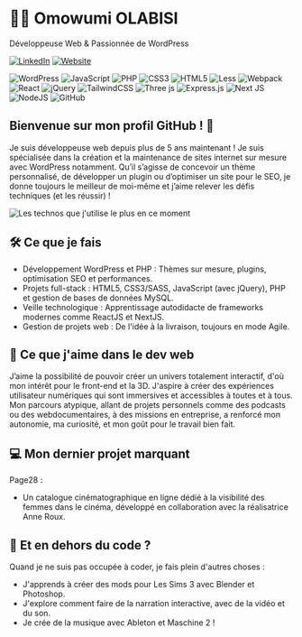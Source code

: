 # 👩‍💻 Omowumi OLABISI
Développeuse Web & Passionnée de WordPress

[![LinkedIn](https://img.shields.io/badge/LinkedIn-%230077B5.svg?logo=linkedin&logoColor=white)](https://linkedin.com/in/https://www.linkedin.com/in/omowumi-olabisi)
[![Website](https://img.shields.io/badge/Portfolio-en?color=#d473d4)](https://omowumi-olabisi.fr)

![WordPress](https://img.shields.io/badge/WordPress-%23117AC9.svg?style=for-the-badge&logo=WordPress&logoColor=white) ![JavaScript](https://img.shields.io/badge/javascript-%23323330.svg?style=for-the-badge&logo=javascript&logoColor=%23F7DF1E) ![PHP](https://img.shields.io/badge/php-%23777BB4.svg?style=for-the-badge&logo=php&logoColor=white) ![CSS3](https://img.shields.io/badge/css3-%231572B6.svg?style=for-the-badge&logo=css3&logoColor=white) ![HTML5](https://img.shields.io/badge/html5-%23E34F26.svg?style=for-the-badge&logo=html5&logoColor=white) ![Less](https://img.shields.io/badge/less-2B4C80?style=for-the-badge&logo=less&logoColor=white) ![Webpack](https://img.shields.io/badge/webpack-%238DD6F9.svg?style=for-the-badge&logo=webpack&logoColor=black) ![React](https://img.shields.io/badge/react-%2320232a.svg?style=for-the-badge&logo=react&logoColor=%2361DAFB) ![jQuery](https://img.shields.io/badge/jquery-%230769AD.svg?style=for-the-badge&logo=jquery&logoColor=white) ![TailwindCSS](https://img.shields.io/badge/tailwindcss-%2338B2AC.svg?style=for-the-badge&logo=tailwind-css&logoColor=white) ![Three js](https://img.shields.io/badge/threejs-black?style=for-the-badge&logo=three.js&logoColor=white) ![Express.js](https://img.shields.io/badge/express.js-%23404d59.svg?style=for-the-badge&logo=express&logoColor=%2361DAFB) ![Next JS](https://img.shields.io/badge/Next-black?style=for-the-badge&logo=next.js&logoColor=white) ![NodeJS](https://img.shields.io/badge/node.js-6DA55F?style=for-the-badge&logo=node.js&logoColor=white) ![GitHub](https://img.shields.io/badge/github-%23121011.svg?style=for-the-badge&logo=github&logoColor=white)

## Bienvenue sur mon profil GitHub ! 🚀
Je suis développeuse web depuis plus de 5 ans maintenant ! Je suis spécialisée dans la création et la maintenance de sites internet sur mesure avec WordPress notamment. Qu’il s’agisse de concevoir un thème personnalisé, de développer un plugin ou d’optimiser un site pour le SEO, je donne toujours le meilleur de moi-même et j’aime relever les défis techniques (et les réussir) !

![Les technos que j'utilise le plus en ce moment](https://github-readme-stats.vercel.app/api/top-langs/?username=wumiolabisi&theme=buefy&hide_border=false&include_all_commits=false&count_private=false&layout=compact)

<!-- https://github.com/anuraghazra/github-readme-stats 
![Wumi's GitHub stats](https://github-readme-stats.vercel.app/api?username=wumiolabisi&show_icons=true&theme=buefy)

![](https://github-readme-streak-stats.herokuapp.com/?user=wumiolabisi&theme=buefy&hide_border=false)-->



## 🛠️ Ce que je fais
* Développement WordPress et PHP : Thèmes sur mesure, plugins, optimisation SEO et performances.
* Projets full-stack : HTML5, CSS3/SASS, JavaScript (avec jQuery), PHP et gestion de bases de données MySQL.
* Veille technologique : Apprentissage autodidacte de frameworks modernes comme ReactJS et NextJS.
* Gestion de projets web : De l'idée à la livraison, toujours en mode Agile.

## 🌟 Ce que j'aime dans le dev web
J’aime la possibilité de pouvoir créer un univers totalement interactif, d'où mon intérêt pour le front-end et la 3D. J'aspire à créer des expériences utilisateur numériques qui sont immersives et accessibles à toutes et à tous. Mon parcours atypique, allant de projets personnels comme des podcasts ou des webdocumentaires, à des missions en entreprise, a renforcé mon autonomie, ma curiosité, et mon goût pour le travail bien fait.

## 💻 Mon dernier projet marquant
Page28 :
* Un catalogue cinématographique en ligne dédié à la visibilité des femmes dans le cinéma, développé en collaboration avec la réalisatrice Anne Roux.

## 🎨 Et en dehors du code ?
Quand je ne suis pas occupée à coder, je fais plein d'autres choses :
* J'apprends à créer des mods pour Les Sims 3 avec Blender et Photoshop.
* J'explore comment faire de la narration interactive, avec de la vidéo et du son.
* Je crée de la musique avec Ableton et Maschine 2 !
 
